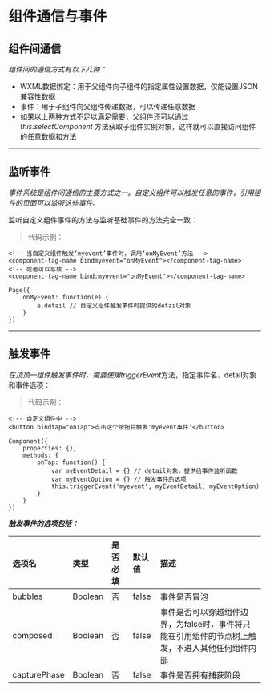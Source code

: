 # 组件通信与事件

## 组件间通信

*组件间的通信方式有以下几种：*

- WXML数据绑定：用于父组件向子组件的指定属性设置数据，仅能设置JSON兼容性数据
- 事件：用于子组件向父组件传递数据，可以传递任意数据
- 如果以上两种方式不足以满足需要，父组件还可以通过 *this.selectComponent* 方法获取子组件实例对象，这样就可以直接访问组件的任意数据和方法
---

## 监听事件

*事件系统是组件间通信的主要方式之一。自定义组件可以触发任意的事件，引用组件的页面可以监听这些事件。*

监听自定义组件事件的方法与监听基础事件的方法完全一致：

>代码示例：

```
<!-- 当自定义组件触发‘myevent’事件时，调用‘onMyEvent’方法 -->
<component-tag-name bindmyevent="onMyEvent"></component-tag-name>
<!-- 或者可以写成 -->
<component-tag-name bind:myevent="onMyEvent"></component-tag-name>

Page({
    onMyEvent: function(e) {
        e.detail // 自定义组件触发事件时提供的detail对象
    }
})
```
---

## 触发事件
*在顶顶一组件触发事件时，需要使用triggerEvent*方法，指定事件名、detail对象和事件选项：
>代码示例：

```
<!-- 自定义组件中 -->
<button bindtap="onTap">点击这个按钮将触发'myevent事件'</button>

Component({
    properties: {},
    methods: {
        onTap: function() {
            var myEventDetail = {} // detail对象，提供给事件监听函数
            var myEventOption = {} // 触发事件的选项
            this.triggerEvent('myevent', myEventDetail, myEventOption)
        }
    }
})
```

***触发事件的选项包括：***

选项名|类型|是否必填|默认值|描述
:-|:-|:-|:-|:-
bubbles|Boolean|否|false|事件是否冒泡
composed|Boolean|否|false|事件是否可以穿越组件边界，为false时，事件将只能在引用组件的节点树上触发，不进入其他任何组件内部
capturePhase|Boolean|否|false|事件是否拥有捕获阶段
